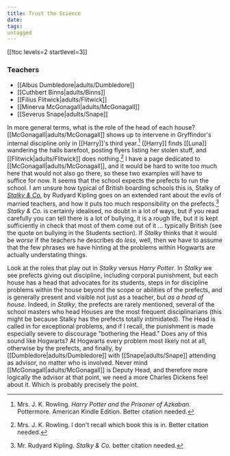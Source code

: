 ```yaml
---
title: Trust the Science
date: 
tags:
untagged
---
```


[[!toc levels=2 startlevel=3]]

### Teachers

* [[Albus Dumbledore|adults/Dumbledore]]
* [[Cuthbert Binns|adults/Binns]]
* [[Filius Flitwick|adults/Flitwick]]
* [[Minerva McGonagall|adults/McGonagall]]
* [[Severus Snape|adults/Snape]]

In more general terms, what is the role of the head of each house?
[[McGonagall|adults/McGonagall]] shows up to intervene in Gryffindor's internal
discipline only in [[Harry]]'s third year.[^20200811-1]  [[Harry]] finds
[[Luna]] wandering the halls barefoot, posting flyers listing her stolen stuff,
and [[Flitwick|adults/Flitwick]] does nothing.[^20200811-2]  I have a page
dedicated to [[McGonagall|adults/McGonagall]], and it would be hard to write too
much here that would not also go there, so these two examples will have to
suffice for now.  It seems that the school expects the prefects to run the
school.  I am unsure how typical of British boarding schools this is, Stalky of
_[Stalky & Co.][]_ by Rudyard Kipling goes on an extended rant about the evils
of married teachers, and how it puts too much responsibility on the
prefects.[^20210521-6] _Stalky & Co._ is certainly idealised, no doubt in a lot
of ways, but if you read carefully you can tell there is a lot of bullying, it
is a rough life, but it is kept sufficiently in check that most of them come out
of it … typically British (see the quote on bullying in the Students section).
If *Stalky* thinks that it would be *worse* if the teachers he describes do
*less*, well, then we have to assume that the few phrases we have hinting at the
problems within Hogwarts are actually understating things. 

Look at the roles that play out in _Stalky_ versus _Harry Potter_.  In _Stalky_
we see prefects giving out discipline, including corporal punishment, but each house
has a head that advocates for its students, steps in for discipline problems
within the house beyond the scope or abilities of the prefects, and is generally
present and visible not just as a teacher, but *as a head of house*.  Indeed, in
_Stalky_, the prefects are rarely mentioned, several of the school masters who
head Houses are the most frequent disciplinarians (this might be because Stalky
has the prefects totally intimidated).  The Head is called in for exceptional
problems, and if I recall, the punishment is made especially severe to
discourage "bothering the Head."  Does any of this sound like Hogwarts?  At
Hogwarts every problem most likely not at all, otherwise by the prefects, and
finally, by [[Dumbledore|adults/Dumbledore]] with [[Snape|adults/Snape]]
attending as advisor, no matter who is involved.  Never mind
[[McGonagall|adults/McGonagall]] is Deputy Head, and therefore more logically
the advisor at that point, we need a more Charles Dickens feel about it.  Which
is probably precisely the point. 

[Stalky & Co.]: https://www.gutenberg.org/ebooks/3006

[^20210521-6]: Mr. Rudyard Kipling. _Stalky & Co._ better citation needed. 

[^20200811-1]: Mrs. J. K. Rowling. _Harry Potter and the Prisoner of Azkaban_.
    Pottermore. American Kindle Edition.  Better citation needed. 

[^20200811-2]: Mrs. J. K. Rowling.  I don't recall which book this is in.
    Better citation needed. 


